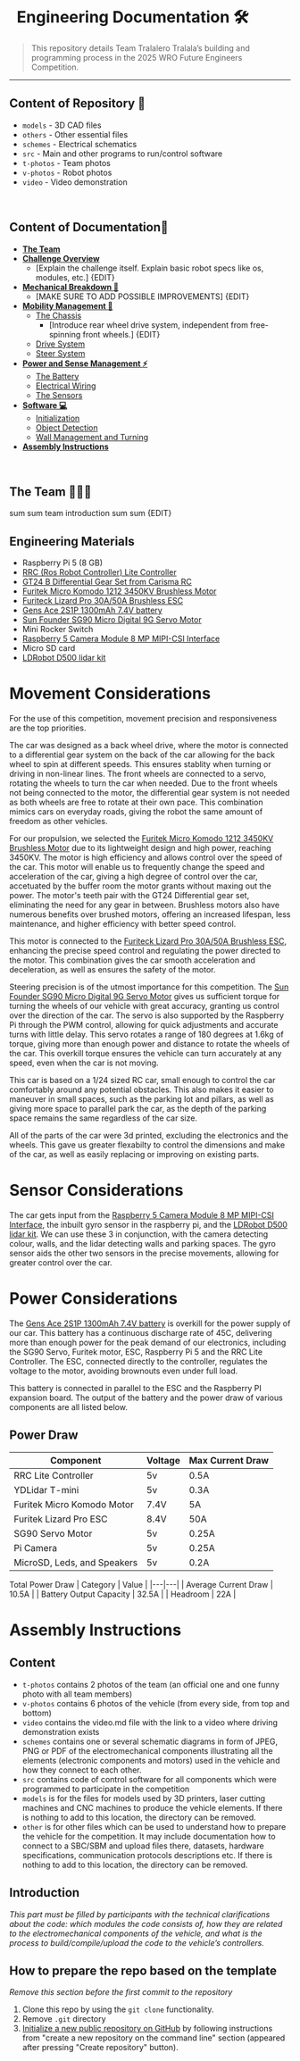&nbsp;
Engineering Documentation 🛠️
======

> This repository details Team Tralalero Tralala’s building and programming process in the 2025 WRO Future Engineers Competition.

---

 ## Content of Repository 📘
* `models` - 3D CAD files
* `others` - Other essential files
* `schemes` - Electrical schematics
* `src` - Main and other programs to run/control software
* `t-photos` - Team photos
* `v-photos` - Robot photos
* `video` - Video demonstration

&nbsp; 

## Content of Documentation📖
* **[The Team](#-the-team-)**
* **[Challenge Overview](#-overview-)**
	* [Explain the challenge itself. Explain basic robot specs like os, modules, etc.] {EDIT}
* **[Mechanical Breakdown :wrench:](#-breakdown-)**
	* [MAKE SURE TO ADD POSSIBLE IMPROVEMENTS] {EDIT}
* **[Mobility Management :car:](#-mobility-)**
	*	[The Chassis](#-chassis-)
		*	[Introduce rear wheel drive system, independent from free-spinning front wheels.] {EDIT}
	* [Drive System](#-drive-)
	* [Steer System](#-steer-)
* **[Power and Sense Management :zap:](#-power-and-sense-)**
	*	[The Battery](#-battery-)
	* [Electrical Wiring](#-wiring-)
	* [The Sensors](#-sensors-)
* **[Software :computer:](#-software-)**
	*	[Initialization](#-initialization-)
	* [Object Detection](#detection)
	* [Wall Management and Turning](#wall-and-turning)
* **[Assembly Instructions](#assembly)**

&nbsp; 

## The Team :boy::girl::boy:
sum sum team introduction sum sum {EDIT}

## Engineering Materials
* Raspberry Pi 5 (8 GB)
* [RRC (Ros Robot Controller) Lite Controller](https://www.hiwonder.com/products/rrc-lite?srsltid=AfmBOorP3iSszjlniFgA0gsbfA9aUH3UK0MWuyPeuTUcW6RMQjcizhmE)
* [GT24 B Differential Gear Set from Carisma RC](https://carisma-shop.com/collections/gt24-spares/products/gt24-b-differential-gear-set)
* [Furitek Micro Komodo 1212 3450KV Brushless Motor](https://furitek.com/products/furitek-micro-komodo-1212-3456kv-brushless-motor-with-15t-steel-pinion-for-fury-wagon-fx118)
* [Furiteck Lizard Pro 30A/50A Brushless ESC](https://furitek.com/products/combo-of-furitek-lizard-pro-30a-50a-brushed-brushless-esc-for-axial-scx24-with-bluetooth)
* [Gens Ace 2S1P 1300mAh 7.4V battery](https://www.adrenalinehobby.com/products/gens-ace-g-tech-1300mah-2s-7-4v-25c-lipo-deans-plug?_pos=1&_sid=dde29d30b&_ss=r)
* [Sun Founder SG90 Micro Digital 9G Servo Motor](https://www.sunfounder.com/products/sg90-micro-digital-servo?srsltid=AfmBOop4G8SB4zvimDdmDlNUaAaMoN5-eXqEeMZD69HXEi-1QH7Qkzmw)
* Mini Rocker Switch
* [Raspberry 5 Camera Module 8 MP MIPI-CSI Interface](https://www.amazon.ca/TUOPUONE-Compatible-Raspberry-MIPI-CSI-Interface/dp/B0CPTPJLXL?th=1)
* Micro SD card
* [LDRobot D500 lidar kit](https://www.amazon.ca/LDROBOT-Outdoor-Navigation-Scanning-Support/dp/B0DDKXQ23R)

# Movement Considerations
For the use of this competition, movement precision and responsiveness are the top priorities.

The car was designed as a back wheel drive, where the motor is connected to a differential gear system on the back of the car allowing for the back wheel to spin at different speeds. This ensures stablity when turning or driving in non-linear lines. The front wheels are connected to a servo, rotating the wheels to turn the car when needed. Due to the front wheels not being connected to the motor, the differential gear system is not needed as both wheels are free to rotate at their own pace. This combination mimics cars on everyday roads, giving the robot the same amount of freedom as other vehicles.

For our propulsion, we selected the [Furitek Micro Komodo 1212 3450KV Brushless Motor](https://furitek.com/products/furitek-micro-komodo-1212-3456kv-brushless-motor-with-15t-steel-pinion-for-fury-wagon-fx118) due to its lightweight design and high power, reaching 3450KV. The motor is high efficiency and allows control over the speed of the car. This motor will enable us to frequently change the speed and acceleration of the car, giving a high degree of control over the car, accetuated by the buffer room the motor grants without maxing out the power. The motor's teeth pair with the GT24 Differential gear set, eliminating the need for any gear in between. Brushless motors also have numerous benefits over brushed motors, offering an increased lifespan, less maintenance, and higher efficiency with better speed control.

This motor is connected to the [Furiteck Lizard Pro 30A/50A Brushless ESC](https://furitek.com/products/combo-of-furitek-lizard-pro-30a-50a-brushed-brushless-esc-for-axial-scx24-with-bluetooth), enhancing the precise speed control and regulating the power directed to the motor. This combination gives the car smooth acceleration and deceleration, as well as ensures the safety of the motor.

Steering precision is of the utmost importance for this competition. The [Sun Founder SG90 Micro Digital 9G Servo Motor](https://www.sunfounder.com/products/sg90-micro-digital-servo?srsltid=AfmBOop4G8SB4zvimDdmDlNUaAaMoN5-eXqEeMZD69HXEi-1QH7Qkzmw) gives us sufficient torque for turning the wheels of our vehicle with great accuracy, granting us control over the direction of the car. The servo is also supported by the Raspberry Pi through the PWM control, allowing for quick adjustments and accurate turns with little delay. This servo rotates a range of 180 degrees at 1.6kg of torque, giving more than enough power and distance to rotate the wheels of the car. This overkill torque ensures the vehicle can turn accurately at any speed, even when the car is not moving.

This car is based on a 1/24 sized RC car, small enough to control the car comfortably around any potential obstacles. This also makes it easier to maneuver in small spaces, such as the parking lot and pillars, as well as giving more space to parallel park the car, as the depth of the parking space remains the same regardless of the car size.

All of the parts of the car were 3d printed, excluding the electronics and the wheels. This gave us greater flexabilty to control the dimensions and make of the car, as well as easily replacing or improving on existing parts.

# Sensor Considerations
The car gets input from the [Raspberry 5 Camera Module 8 MP MIPI-CSI Interface](https://www.amazon.ca/TUOPUONE-Compatible-Raspberry-MIPI-CSI-Interface/dp/B0CPTPJLXL?th=1), the inbuilt gyro sensor in the raspberry pi, and the [LDRobot D500 lidar kit](https://www.amazon.ca/LDROBOT-Outdoor-Navigation-Scanning-Support/dp/B0DDKXQ23R). We can use these 3 in conjunction, with the camera detecting colour, walls, and the lidar detecting walls and parking spaces. The gyro sensor aids the other two sensors in the precise movements, allowing for greater control over the car.

# Power Considerations
The [Gens Ace 2S1P 1300mAh 7.4V battery](https://www.adrenalinehobby.com/products/gens-ace-g-tech-1300mah-2s-7-4v-25c-lipo-deans-plug?_pos=1&_sid=dde29d30b&_ss=r) is overkill for the power supply of our car. This battery has a continuous discharge rate of 45C, delivering more than enough power for the peak demand of our electronics, including the SG90 Servo, Furitek motor, ESC, Raspberry Pi 5 and the RRC Lite Controller. The ESC, connected directly to the controller, regulates the voltage to the motor, avoiding brownouts even under full load.

This battery is connected in parallel to the ESC and the Raspberry PI expansion board. The output of the battery and the power draw of various components are all listed below.

## Power Draw
| Component | Voltage | Max Current Draw |
| --- | --- | --- |
| RRC Lite Controller | 5v | 0.5A |
| YDLidar T-mini|5v|0.3A|
| Furitek Micro Komodo Motor | 7.4V | 5A |
| Furitek Lizard Pro ESC | 8.4V | 50A |
| SG90 Servo Motor | 5v | 0.25A |
| Pi Camera | 5v | 0.25A |
| MicroSD, Leds, and Speakers | 5v | 0.2A |

 Total Power Draw
| Category | Value |
|---|---|
| Average Current Draw | 10.5A |
| Battery Output Capacity | 32.5A |
| Headroom | 22A |

# Assembly Instructions



## Content

* `t-photos` contains 2 photos of the team (an official one and one funny photo with all team members)
* `v-photos` contains 6 photos of the vehicle (from every side, from top and bottom)
* `video` contains the video.md file with the link to a video where driving demonstration exists
* `schemes` contains one or several schematic diagrams in form of JPEG, PNG or PDF of the electromechanical components illustrating all the elements (electronic components and motors) used in the vehicle and how they connect to each other.
* `src` contains code of control software for all components which were programmed to participate in the competition
* `models` is for the files for models used by 3D printers, laser cutting machines and CNC machines to produce the vehicle elements. If there is nothing to add to this location, the directory can be removed.
* `other` is for other files which can be used to understand how to prepare the vehicle for the competition. It may include documentation how to connect to a SBC/SBM and upload files there, datasets, hardware specifications, communication protocols descriptions etc. If there is nothing to add to this location, the directory can be removed.

## Introduction

_This part must be filled by participants with the technical clarifications about the code: which modules the code consists of, how they are related to the electromechanical components of the vehicle, and what is the process to build/compile/upload the code to the vehicle’s controllers._

## How to prepare the repo based on the template

_Remove this section before the first commit to the repository_

1. Clone this repo by using the `git clone` functionality.
2. Remove `.git` directory
3. [Initialize a new public repository on GitHub](https://github.com/new) by following instructions from "create a new repository on the command line" section (appeared after pressing "Create repository" button).
